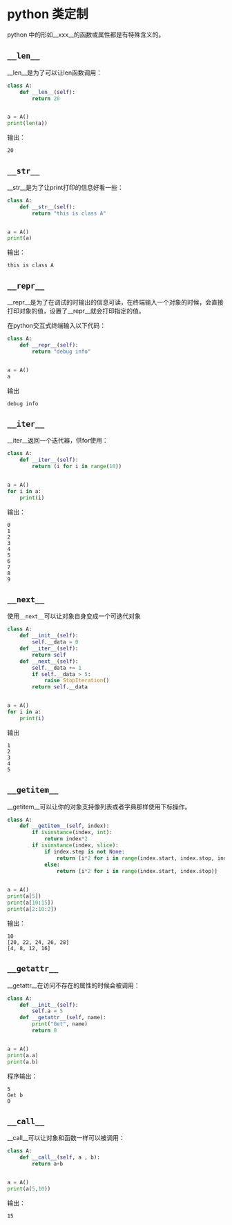 # python 类定制

python 中的形如__xxx__的函数或属性都是有特殊含义的。

## `__len__`

__len__是为了可以让len函数调用：

```python
class A:
    def __len__(self):
        return 20


a = A()
print(len(a))
```

输出：

```text
20
```

## `__str__`

__str__是为了让print打印的信息好看一些：

```python
class A:
    def __str__(self):
        return "this is class A"


a = A()
print(a)
```

输出：

```text
this is class A
```

## `__repr__`

__repr__是为了在调试的时输出的信息可读，在终端输入一个对象的时候，会直接打印对象的值，设置了__repr__就会打印指定的值。

在python交互式终端输入以下代码：


```python
class A:
    def __repr__(self):
        return "debug info"


a = A()
a
```

输出

```text
debug info
```

## `__iter__`

__iter__返回一个迭代器，供for使用：

```python
class A:
    def __iter__(self):
        return (i for i in range(10))


a = A()
for i in a:
    print(i)
```

输出：

```text
0
1
2
3
4
5
6
7
8
9
```

## `__next__`

使用`__next__`可以让对象自身变成一个可迭代对象

```python
class A:
    def __init__(self):
        self.__data = 0
    def __iter__(self):
        return self
    def __next__(self):
        self.__data += 1
        if self.__data > 5:
            raise StopIteration()
        return self.__data


a = A()
for i in a:
    print(i)
```

输出

```text
1
2
3
4
5
```

## `__getitem__`

__getitem__可以让你的对象支持像列表或者字典那样使用下标操作。

```python
class A:
    def __getitem__(self, index):
        if isinstance(index, int):
            return index*2
        if isinstance(index, slice):
            if index.step is not None:
                return [i*2 for i in range(index.start, index.stop, index.step)]
            else:
                return [i*2 for i in range(index.start, index.stop)]
        

a = A()
print(a[5])
print(a[10:15])
print(a[2:10:2])
```

输出：

```text
10
[20, 22, 24, 26, 28]
[4, 8, 12, 16]
```

## `__getattr__`

__getattr__在访问不存在的属性的时候会被调用：

```python
class A:
    def __init__(self):
        self.a = 5
    def __getattr__(self, name):
        print("Get", name)
        return 0


a = A()
print(a.a)
print(a.b)
```

程序输出：

```text
5
Get b
0
```

## `__call__`

__call__可以让对象和函数一样可以被调用：

```python
class A:
    def __call__(self, a , b):
        return a+b


a = A()
print(a(5,10))
```

输出：

```text
15
```